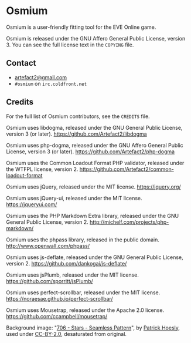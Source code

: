 Osmium
======

Osmium is a user-friendly fitting tool for the EVE Online game.

Osmium is released under the GNU Affero General Public License,
version 3. You can see the full license text in the `COPYING` file.

Contact
-------

* <artefact2@gmail.com>
* `#osmium` on `irc.coldfront.net`

Credits
-------

For the full list of Osmium contributors, see the `CREDITS` file.

Osmium uses libdogma, released under the GNU General Public License,
version 3 (or later).
<https://github.com/Artefact2/libdogma>

Osmium uses php-dogma, released under the GNU Affero General Public
License, version 3 (or later).
<https://github.com/Artefact2/php-dogma>

Osmium uses the Common Loadout Format PHP validator, released under
the WTFPL license, version 2.
<https://github.com/Artefact2/common-loadout-format>

Osmium uses jQuery, released under the MIT license.
<https://jquery.org/>

Osmium uses jQuery-ui, released under the MIT license.
<https://jqueryui.com/>

Osmium uses the PHP Markdown Extra library, released under the GNU
General Public License, version 2.
<http://michelf.com/projects/php-markdown/>

Osmium uses the phpass library, released in the public domain.
<http://www.openwall.com/phpass/>

Osmium uses js-deflate, released under the GNU General Public License,
version 2.
<https://github.com/dankogai/js-deflate/>

Osmium uses jsPlumb, released under the MIT license.
<https://github.com/sporritt/jsPlumb/>

Osmium uses perfect-scrollbar, released under the MIT license.
<https://noraesae.github.io/perfect-scrollbar/>

Osmium uses Mousetrap, released under the Apache 2.0 license.
<https://github.com/ccampbell/mousetrap/>

Background image: "[706 - Stars - Seamless
Pattern](https://secure.flickr.com/photos/zooboing/4594422812/)", by
[Patrick Hoesly](https://secure.flickr.com/photos/zooboing/), used
under [CC-BY-2.0](https://creativecommons.org/licenses/by/2.0/),
desaturated from original.

